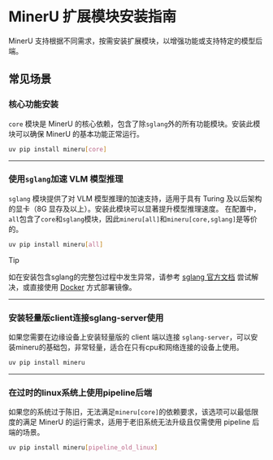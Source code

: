 # MinerU 扩展模块安装指南
MinerU 支持根据不同需求，按需安装扩展模块，以增强功能或支持特定的模型后端。

## 常见场景

### 核心功能安装
`core` 模块是 MinerU 的核心依赖，包含了除`sglang`外的所有功能模块。安装此模块可以确保 MinerU 的基本功能正常运行。
```bash
uv pip install mineru[core]
```

---

### 使用`sglang`加速 VLM 模型推理
`sglang` 模块提供了对 VLM 模型推理的加速支持，适用于具有 Turing 及以后架构的显卡（8G 显存及以上）。安装此模块可以显著提升模型推理速度。
在配置中，`all`包含了`core`和`sglang`模块，因此`mineru[all]`和`mineru[core,sglang]`是等价的。
```bash
uv pip install mineru[all]
```
> [!TIP]
> 如在安装包含sglang的完整包过程中发生异常，请参考 [sglang 官方文档](https://docs.sglang.ai/start/install.html) 尝试解决，或直接使用 [Docker](./docker-deployment.md) 方式部署镜像。

---

### 安装轻量版client连接sglang-server使用
如果您需要在边缘设备上安装轻量版的 client 端以连接 `sglang-server`，可以安装mineru的基础包，非常轻量，适合在只有cpu和网络连接的设备上使用。
```bash
uv pip install mineru
```

---

### 在过时的linux系统上使用pipeline后端
如果您的系统过于陈旧，无法满足`mineru[core]`的依赖要求，该选项可以最低限度的满足 MinerU 的运行需求，适用于老旧系统无法升级且仅需使用 pipeline 后端的场景。
```bash
uv pip install mineru[pipeline_old_linux]
```